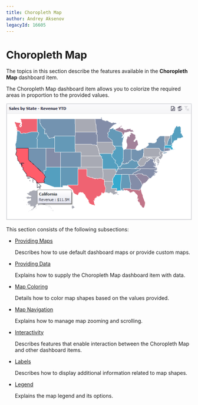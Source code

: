 ```yaml
---
title: Choropleth Map
author: Andrey Aksenov
legacyId: 16605
---
```

# Choropleth Map
The topics in this section describe the features available in the **Choropleth Map** dashboard item.

The Choropleth Map dashboard item allows you to colorize the required areas in proportion to the provided values.

![MainFeatures_Maps](../../../images/img21964.png)

This section consists of the following subsections:
* [Providing Maps](choropleth-map/providing-maps.md)
	
	Describes how to use default dashboard maps or provide custom maps.
* [Providing Data](choropleth-map/providing-data.md)
	
	Explains how to supply the Choropleth Map dashboard item with data.
* [Map Coloring](choropleth-map/map-coloring.md)
	
	Details how to color map shapes based on the values provided.
* [Map Navigation](choropleth-map/map-navigation.md)
	
	Explains how to manage map zooming and scrolling.
* [Interactivity](choropleth-map/interactivity.md)
	
	Describes features that enable interaction between the Choropleth Map and other dashboard items.
* [Labels](choropleth-map/labels.md)
	
	Describes how to display additional information related to map shapes.
* [Legend](choropleth-map/legend.md)
	
	Explains the map legend and its options.